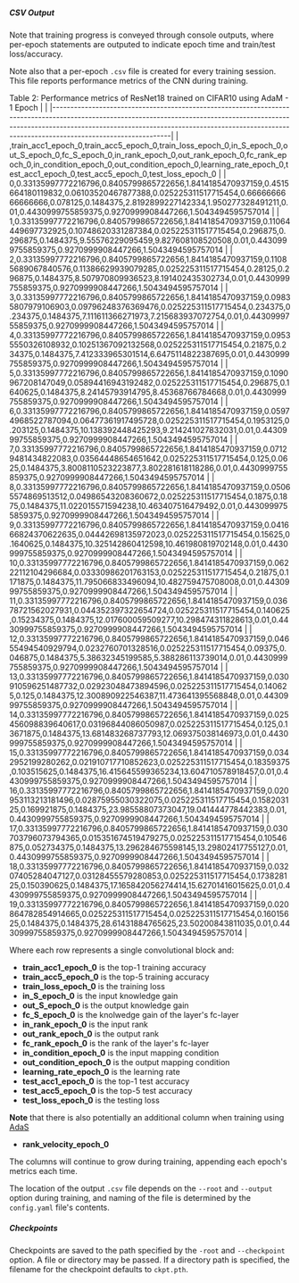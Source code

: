 ##### CSV Output #####
Note that training progress is conveyed through console outputs, where per-epoch statements are outputed to indicate epoch time and train/test loss/accuracy.

Note also that a per-epoch `.csv` file is created for every training session. This file reports performance metrics of the CNN during training.

Table 2: Performance metrics of ResNet18 trained on CIFAR10 using AdaM - 1 Epoch
|                                                                                                                                                                                                                                                                           |
|---------------------------------------------------------------------------------------------------------------------------------------------------------------------------------------------------------------------------------------------------------------------------|
| ,train_acc1_epoch_0,train_acc5_epoch_0,train_loss_epoch_0,in_S_epoch_0,out_S_epoch_0,fc_S_epoch_0,in_rank_epoch_0,out_rank_epoch_0,fc_rank_epoch_0,in_condition_epoch_0,out_condition_epoch_0,learning_rate_epoch_0,test_acc1_epoch_0,test_acc5_epoch_0,test_loss_epoch_0 |
| 0,0.33135997772216796,0.8405799865722656,1.8414185470937159,0.4515664180119832,0.06103520467877388,0.025225311517715454,0.6666666666666666,0.078125,0.1484375,2.8192899227142334,1.950277328491211,0.01,0.4430999755859375,0.9270999908447266,1.5043494595757014          |
| 1,0.33135997772216796,0.8405799865722656,1.8414185470937159,0.11064449697732925,0.10748620331287384,0.025225311517715454,0.296875,0.296875,0.1484375,9.55576229095459,9.827608108520508,0.01,0.4430999755859375,0.9270999908447266,1.5043494595757014                     |
| 2,0.33135997772216796,0.8405799865722656,1.8414185470937159,0.11085689067840576,0.11386629939079285,0.025225311517715454,0.28125,0.296875,0.1484375,8.507970809936523,8.191402435302734,0.01,0.4430999755859375,0.9270999908447266,1.5043494595757014                     |
| 3,0.33135997772216796,0.8405799865722656,1.8414185470937159,0.09835807979106903,0.09796248376369476,0.025225311517715454,0.234375,0.234375,0.1484375,7.111611366271973,7.215683937072754,0.01,0.4430999755859375,0.9270999908447266,1.5043494595757014                    |
| 4,0.33135997772216796,0.8405799865722656,1.8414185470937159,0.09535550326108932,0.10251367092132568,0.025225311517715454,0.21875,0.234375,0.1484375,7.412333965301514,6.6475114822387695,0.01,0.4430999755859375,0.9270999908447266,1.5043494595757014                    |
| 5,0.33135997772216796,0.8405799865722656,1.8414185470937159,0.1090967208147049,0.05894416943192482,0.025225311517715454,0.296875,0.1640625,0.1484375,8.24145793914795,8.45368766784668,0.01,0.4430999755859375,0.9270999908447266,1.5043494595757014                      |
| 6,0.33135997772216796,0.8405799865722656,1.8414185470937159,0.05974968522787094,0.06477361917495728,0.025225311517715454,0.1953125,0.203125,0.1484375,10.138392448425293,9.214241027832031,0.01,0.4430999755859375,0.9270999908447266,1.5043494595757014                  |
| 7,0.33135997772216796,0.8405799865722656,1.8414185470937159,0.07129481434822083,0.03564448654651642,0.025225311517715454,0.125,0.0625,0.1484375,3.8008110523223877,3.802281618118286,0.01,0.4430999755859375,0.9270999908447266,1.5043494595757014                        |
| 8,0.33135997772216796,0.8405799865722656,1.8414185470937159,0.05065574869513512,0.04986543208360672,0.025225311517715454,0.1875,0.1875,0.1484375,11.022015571594238,10.463407516479492,0.01,0.4430999755859375,0.9270999908447266,1.5043494595757014                      |
| 9,0.33135997772216796,0.8405799865722656,1.8414185470937159,0.041666824370622635,0.04442698135972023,0.025225311517715454,0.15625,0.1640625,0.1484375,10.325142860412598,10.461980819702148,0.01,0.4430999755859375,0.9270999908447266,1.5043494595757014                 |
| 10,0.33135997772216796,0.8405799865722656,1.8414185470937159,0.06222112104296684,0.03330986201763153,0.025225311517715454,0.21875,0.1171875,0.1484375,11.795066833496094,10.482759475708008,0.01,0.4430999755859375,0.9270999908447266,1.5043494595757014                 |
| 11,0.33135997772216796,0.8405799865722656,1.8414185470937159,0.03678721562027931,0.044352397322654724,0.025225311517715454,0.140625,0.15234375,0.1484375,12.017600059509277,10.298474311828613,0.01,0.4430999755859375,0.9270999908447266,1.5043494595757014              |
| 12,0.33135997772216796,0.8405799865722656,1.8414185470937159,0.04655494540929794,0.0232760701328516,0.025225311517715454,0.09375,0.046875,0.1484375,5.38632345199585,5.388286113739014,0.01,0.4430999755859375,0.9270999908447266,1.5043494595757014                      |
| 13,0.33135997772216796,0.8405799865722656,1.8414185470937159,0.030910596251487732,0.02923048473894596,0.025225311517715454,0.140625,0.125,0.1484375,12.300890922546387,11.473641395568848,0.01,0.4430999755859375,0.9270999908447266,1.5043494595757014                   |
| 14,0.33135997772216796,0.8405799865722656,1.8414185470937159,0.025456098839640617,0.03196844086050987,0.025225311517715454,0.125,0.13671875,0.1484375,13.681483268737793,12.069375038146973,0.01,0.4430999755859375,0.9270999908447266,1.5043494595757014                 |
| 15,0.33135997772216796,0.8405799865722656,1.8414185470937159,0.0342952199280262,0.021910717710852623,0.025225311517715454,0.18359375,0.103515625,0.1484375,16.415645599365234,13.604710578918457,0.01,0.4430999755859375,0.9270999908447266,1.5043494595757014            |
| 16,0.33135997772216796,0.8405799865722656,1.8414185470937159,0.020953113213181496,0.02875955030322075,0.025225311517715454,0.158203125,0.169921875,0.1484375,23.98558807373047,19.041444778442383,0.01,0.4430999755859375,0.9270999908447266,1.5043494595757014           |
| 17,0.33135997772216796,0.8405799865722656,1.8414185470937159,0.030703796073794365,0.015351674519479275,0.025225311517715454,0.10546875,0.052734375,0.1484375,13.296284675598145,13.29802417755127,0.01,0.4430999755859375,0.9270999908447266,1.5043494595757014           |
| 18,0.33135997772216796,0.8405799865722656,1.8414185470937159,0.03207405284047127,0.03128455579280853,0.025225311517715454,0.173828125,0.150390625,0.1484375,17.165842056274414,15.62701416015625,0.01,0.4430999755859375,0.9270999908447266,1.5043494595757014            |
| 19,0.33135997772216796,0.8405799865722656,1.8414185470937159,0.020864782854914665,0.025225311517715454,0.025225311517715454,0.16015625,0.1484375,0.1484375,28.61431884765625,23.50200843811035,0.01,0.4430999755859375,0.9270999908447266,1.5043494595757014              |

Where each row represents a single convolutional block and:
- **train_acc1_epoch_0** is the top-1 training accuracy
- **train_acc5_epoch_0** is the top-5 training accuracy
- **train_loss_epoch_0** is the training loss
- **in_S_epoch_0** is the input knowledge gain
- **out_S_epoch_0** is the output knowledge gain
- **fc_S_epoch_0** is the knolwedge gain of the layer's fc-layer
- **in_rank_epoch_0** is the input rank
- **out_rank_epoch_0** is the output rank
- **fc_rank_epoch_0** is the rank of the layer's fc-layer
- **in_condition_epoch_0** is the input mapping condition
- **out_condition_epoch_0** is the output mapping condition
- **learning_rate_epoch_0** is the learning rate
- **test_acc1_epoch_0** is the top-1 test accuracy
- **test_acc5_epoch_0** is the top-5 test accuracy
- **test_loss_epoch_0** is the testing loss

**Note** that there is also potentially an additional column when training using [AdaS](https://github.com/mahdihosseini/AdaS)
- **rank_velocity_epoch_0**

The columns will continue to grow during training, appending each epoch's metrics each time.

The location of the output `.csv` file depends on the `--root` and `--output` option during training, and naming of the file is determined by the `config.yaml` file's contents.

##### Checkpoints #####
Checkpoints are saved to the path specified by the `-root` and `--checkpoint` option. A file or directory may be passed. If a directory path is specified, the filename for the checkpoint defaults to `ckpt.pth`.
